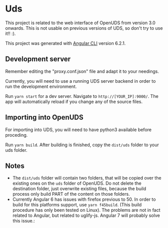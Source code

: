 # Uds

This project is related to the web interface of OpenUDS from version 3.0 onwards. This is not usable on previous versions of UDS, so don't try to use it!! :).

This project was generated with [Angular CLI](https://github.com/angular/angular-cli) version 6.2.1.

## Development server

Remember editing the "proxy.conf.json" file and adapt it to your needings.

Currently, you will need to use a running UDS server backend in order to run the development environment.

Run `yarn start` for a dev server. Navigate to `http://[YOUR_IP]:9000/`. The app will automatically reload if you change any of the source files.

## Importing into OpenUDS

For importing into UDS, you will need to have python3 available before proceding.

Run `yarn build`. After building is finished, copy the `dist/uds` folder to your uds folder.

## Notes

* The `dist/uds` folder will contain two folders, that will be copied over the existing ones on the `uds` folder of OpenUDS. Do not delete the destination folder, just overwrite existing files, because the build process only build PART of the content on those folders.
* Currently Angular 6 has issues with firefox previous to 50. In order to build for this platforms support, use `yarn f45build`. (This build procedure has only been tested on Linux). The problems are not in fact related to Angular, but related to uglify-js. Angular 7 will probably solve this issue.:

